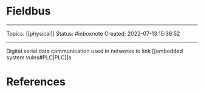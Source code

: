 # Fieldbus
---
Topics: [[physical]] 
Status: #inboxnote
Created: 2022-07-13 15:36:52

---

Digital serial data communication used in networks to link [[embedded system vulns#PLC|PLC]]s

# References
